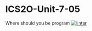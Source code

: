 # ICS2O-Unit-7-05
Where should you be program
 [![linter](https://github.com/andyreya/ICS2O-Unit-7-05/workflows/linter/badge.svg)](https://github.com/marketplace/actions/super-linter)

